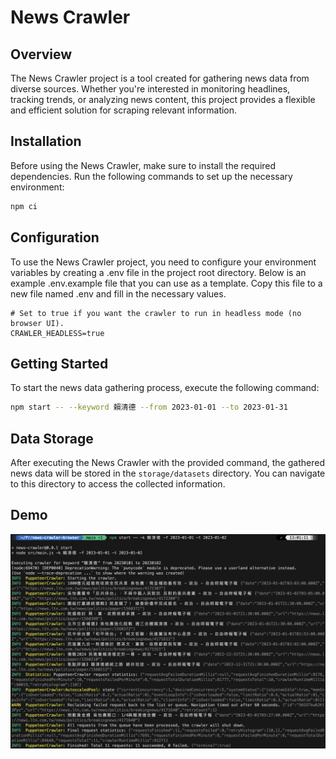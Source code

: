 News Crawler
===

## Overview

The News Crawler project is a tool created for gathering news data from diverse sources. Whether you're interested in monitoring headlines, tracking trends, or analyzing news content, this project provides a flexible and efficient solution for scraping relevant information.

## Installation

Before using the News Crawler, make sure to install the required dependencies. Run the following commands to set up the necessary environment:

```bash
npm ci
```

## Configuration

To use the News Crawler project, you need to configure your environment variables by creating a .env file in the project root directory. Below is an example .env.example file that you can use as a template. Copy this file to a new file named .env and fill in the necessary values.

```env
# Set to true if you want the crawler to run in headless mode (no browser UI).
CRAWLER_HEADLESS=true
```

## Getting Started

To start the news data gathering process, execute the following command:

```bash
npm start -- --keyword 賴清德 --from 2023-01-01 --to 2023-01-31
```

## Data Storage

After executing the News Crawler with the provided command, the gathered news data will be stored in the `storage/datasets` directory. You can navigate to this directory to access the collected information.

## Demo

![News Crawler Demo](demo.png)
